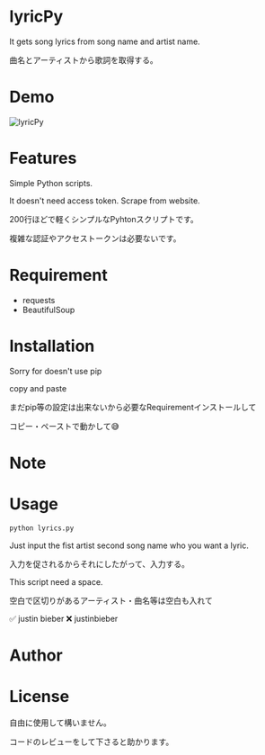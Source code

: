 # lyricPy

It gets song lyrics from song name and artist name.

曲名とアーティストから歌詞を取得する。

# Demo


![lyricPy](https://user-images.githubusercontent.com/23703281/106842281-145c3d80-66e7-11eb-8813-59b3f3fc9ebe.gif)


# Features

Simple Python scripts.

It doesn't need access token. Scrape from website.

200行ほどで軽くシンプルなPyhtonスクリプトです。

複雑な認証やアクセストークンは必要ないです。

# Requirement

- requests
- BeautifulSoup

# Installation

Sorry for doesn't use pip

copy and paste

まだpip等の設定は出来ないから必要なRequirementインストールして

コピー・ペーストで動かして😅

# Note

# Usage

```bash
python lyrics.py
```

Just input the fist artist second song name who you want a lyric.

入力を促されるからそれにしたがって、入力する。

This script need a space.

空白で区切りがあるアーティスト・曲名等は空白も入れて

✅   justin bieber
❌   justinbieber

# Author

# License

自由に使用して構いません。

コードのレビューをして下さると助かります。